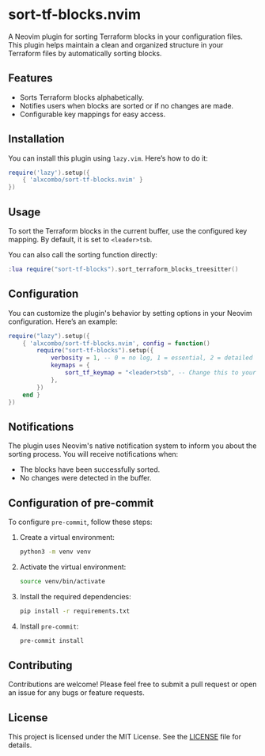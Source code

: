 # sort-tf-blocks.nvim

A Neovim plugin for sorting Terraform blocks in your configuration files. This plugin helps maintain a clean and organized structure in your Terraform files by automatically sorting blocks.

## Features

- Sorts Terraform blocks alphabetically.
- Notifies users when blocks are sorted or if no changes are made.
- Configurable key mappings for easy access.

## Installation

You can install this plugin using `lazy.vim`. Here’s how to do it:

```lua
require('lazy').setup({
    { 'alxcombo/sort-tf-blocks.nvim' }
})
```

## Usage

To sort the Terraform blocks in the current buffer, use the configured key mapping. By default, it is set to `<leader>tsb`.

You can also call the sorting function directly:

```lua
:lua require("sort-tf-blocks").sort_terraform_blocks_treesitter()
```

## Configuration

You can customize the plugin's behavior by setting options in your Neovim configuration. Here’s an example:

```lua
require("lazy").setup({
    { 'alxcombo/sort-tf-blocks.nvim', config = function()
        require("sort-tf-blocks").setup({
            verbosity = 1, -- 0 = no log, 1 = essential, 2 = detailed
            keymaps = {
                sort_tf_keymap = "<leader>tsb", -- Change this to your preferred key mapping
            },
        })
    end }
})
```

## Notifications

The plugin uses Neovim's native notification system to inform you about the sorting process. You will receive notifications when:

- The blocks have been successfully sorted.
- No changes were detected in the buffer.

## Configuration of pre-commit

To configure `pre-commit`, follow these steps:

1. Create a virtual environment:
   ```bash
   python3 -m venv venv
   ```

2. Activate the virtual environment:
   ```bash
   source venv/bin/activate
   ```

3. Install the required dependencies:
   ```bash
   pip install -r requirements.txt
   ```

4. Install `pre-commit`:
   ```bash
   pre-commit install
   ```

## Contributing

Contributions are welcome! Please feel free to submit a pull request or open an issue for any bugs or feature requests.

## License

This project is licensed under the MIT License. See the [LICENSE](LICENSE) file for details.
